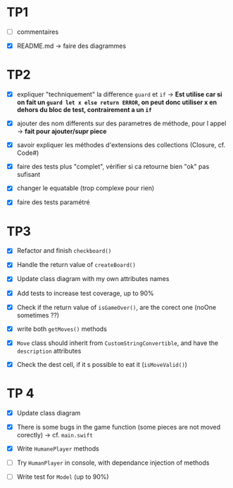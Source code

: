 # TP1 

- [ ] commentaires

- [x] README.md -> faire des diagrammes

# TP2 

- [x] expliquer "techniquement" la difference `guard` et `if` -> **Est utilise car si on fait un `guard let x else return ERROR`, on peut donc utiliser x en dehors du bloc de test, contrairement a un `if`**

- [x] ajouter des nom differents sur des parametres de méthode, pour l appel -> **fait pour ajouter/supr piece**

- [x] savoir expliquer les méthodes d'extensions des collections (Closure, cf. Code#)

- [x] faire des tests plus "complet", vérifier si ca retourne bien "ok" pas sufisant

- [x] changer le equatable (trop complexe pour rien)

- [x] faire des tests paramétré

# TP3

- [x] Refactor and finish `checkboard()`

- [x] Handle the return value of `createBoard()`

- [x] Update class diagram with my own attributes names

- [x] Add tests to increase test coverage, up to 90%

- [x] Check if the return value of `isGameOver()`, are the corect one (noOne sometimes ??)

- [x] write both `getMoves()` methods

- [x] `Move` class should inherit from `CustomStringConvertible`, and have the `description` attributes

- [x] Check the dest cell, if it s possible to eat it (`isMoveValid()`)

# TP 4

- [x] Update class diagram

- [x] There is some bugs in the game function (some pieces are not moved corectly) -> cf. `main.swift`

- [x] Write `HumanePlayer` methods

- [ ] Try `HumanPlayer` in console, with dependance injection of methods

- [ ] Write test for `Model` (up to 90%)